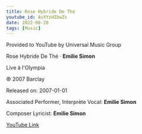```yaml
---
title: Rose Hybride De Thé
youtube_id: AvXYzHIbwZs
date: 2022-08-28
tags: [Music]
---
```

Provided to YouTube by Universal Music Group


Rose Hybride De Thé · **Emilie Simon**


Live à l'Olympia


℗ 2007 Barclay


Released on: 2007-01-01


Associated  Performer, Interprète  Vocal: **Emilie Simon**

Composer  Lyricist: **Emilie Simon**

[YouTube Link](https://www.youtube.com/watch?v=AvXYzHIbwZs)
